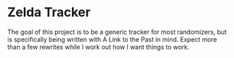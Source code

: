 # Zelda Tracker

The goal of this project is to be a generic tracker for most randomizers, but is specifically being written with A Link to the Past in mind. Expect more than a few rewrites while I work out how I want things to work.

